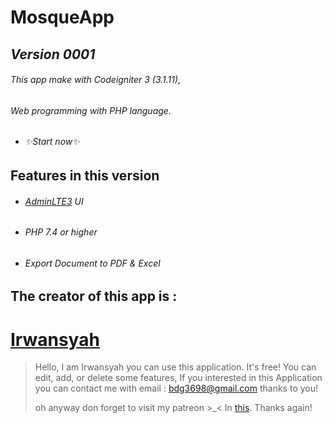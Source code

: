# MosqueApp
## _Version 0001_

###### This app make with Codeigniter 3 (3.1.11),
###### Web programming with PHP language.
- ###### ✨Start now✨

## Features in this version
- ###### [AdminLTE3] UI
- ###### PHP 7.4 or higher
- ###### Export Document to PDF & Excel

## The creator of this app is :
# [Irwansyah]
> Hello, I am Irwansyah you can use this application.
> It's free!
> You can edit, add, or delete some features,
> If you interested in this Application you can contact me
> with email : bdg3698@gmail.com
> thanks to you!
> 
>oh anyway don forget to visit my patreon >_<
>In [this].
>Thanks again!

[Irwansyah]:https://github.com/irwansyah1998
[AdminLTE3]:https://github.com/ColorlibHQ/AdminLTE/releases/tag/v3.1.0
[this]:https://www.patreon.com/irwansyah199
